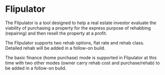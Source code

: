 # Flipulator

The Flipulator is a tool designed to help a real estate investor evaluate the viability of purchasing a property
for the express purpose of rehabbing (repairing) and then resell the property at a profit.

The Flipulator supports two rehab options, flat rate and rehab class.  Detailed rehab will be added in a follow-on build.

The basic finance (home purchase) mode is supported in Flipulator at this time with two other modes (owner carry rehab 
cost and purchase/rehab) to be added in a follow-on build.
